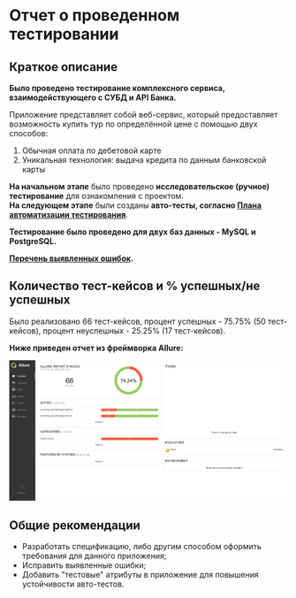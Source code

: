 # Отчет о проведенном тестировании
## Краткое описание
**Было проведено тестирование комплексного сервиса, взаимодействующего с СУБД и API Банка.**

Приложение представляет собой веб-сервис, который предоставляет возможность купить тур по определённой цене с помощью двух способов:
1. Обычная оплата по дебетовой карте
1. Уникальная технология: выдача кредита по данным банковской карты

**На начальном этапе** было проведено **исследовательское (ручное) тестирование** для ознакомления с проектом.  
**На следующем этапе** были созданы **авто-тесты, согласно [Плана автоматизации тестирования](https://github.com/Akir800/QA_Diploma/blob/master/docs/Plan.md)**.

**Тестирование было проведено для двух баз данных - MySQL и PostgreSQL.**

**[Перечень выявленных ошибок](https://github.com/Akir800/QA_Diploma/issues).**
## Количество тест-кейсов и % успешных/не успешных
Было реализовано 66 тест-кейсов, процент успешных - 75.75% (50 тест-кейсов), процент неуспешных - 25.25% (17 тест-кейсов).

**Ниже приведен отчет из фреймворка Allure:**

![Screenshot.png](Screenshot.png)


## Общие рекомендации
- Разработать спецификацию, либо другим способом оформить требования для данного приложения;
- Исправить выявленные ошибки;
- Добавить "тестовые" атрибуты в приложение для повышения устойчивости авто-тестов.